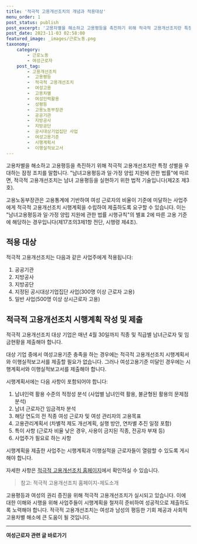 ```yaml
---
title: '적극적 고용개선조치의 개념과 적용대상'
menu_order: 1
post_status: publish
post_excerpt: '고용차별을 해소하고 고용평등을 촉진하기 위해 적극적 고용개선조치란 특정 성별을 우대하는 잠정 조치를 말합니다.  남녀고용평등과 일 가정 양립 지원에 관한 법률 에 따르면, 적극적 고용개선조치는 남녀 고용평등을 실현하기 위한 법적 기술입니다 제2조 제3호 .'
post_date: 2023-11-03 02:58:00
featured_image: _images/근로노동.png
taxonomy:
    category:
        - 근로노동
        - 여성근로자
    post_tag:
        - 고용개선조치
        -  고용평등
        -  적극적 고용개선조치
        -  여성고용
        -  고용차별
        -  여성인력활용
        -  성평등
        -  고용노동부장관
        -  공공기관
        -  지방공사
        -  지방공단
        -  공시대상기업집단 사업
        -  여성고용기준
        -  시행계획서
        -  이행실적보고서
---
```




고용차별을 해소하고 고용평등을 촉진하기 위해 적극적 고용개선조치란 특정 성별을 우대하는 잠정 조치를 말합니다. "남녀고용평등과 일·가정 양립 지원에 관한 법률"에 따르면, 적극적 고용개선조치는 남녀 고용평등을 실현하기 위한 법적 기술입니다(제2조 제3호).

고용노동부장관은 고용통계에 기반하여 여성 근로자의 비율이 기준에 미달하는 사업주에게 적극적 고용개선조치 시행계획을 수립하여 제출하도록 요구할 수 있습니다. 이는 "남녀고용평등과 일·가정 양립 지원에 관한 법률 시행규칙"의 별표 2에 따른 고용 기준에 해당하는 경우입니다(제17조의3제1항 전단, 시행령 제4조).

## 적용 대상

적극적 고용개선조치는 다음과 같은 사업주에게 적용됩니다:

1. 공공기관
2. 지방공사
3. 지방공단
4. 지정된 공시대상기업집단 사업(300명 이상 근로자 고용)
5. 일반 사업(500명 이상 상시근로자 고용)

## 적극적 고용개선조치 시행계획 작성 및 제출


적극적 고용개선조치 대상 기업은 매년 4월 30일까지 직종 및 직급별 남녀근로자 및 임금현황을 제출해야 합니다.

대상 기업 중에서 여성고용기준 충족을 하는 경우에는 적극적 고용개선조치 시행계획서와 이행실적보고서를 제출할 필요가 없습니다. 그러나 여성고용기준 미달인 경우에는 시행계획서와 이행실적보고서를 제출해야 합니다.

시행계획서에는 다음 사항이 포함되어야 합니다:

1. 남녀인력 활용 수준의 적정성 분석 (사업별 남녀인력 활용, 불균형된 활용의 문제점 분석)
2. 남녀 근로자간 임금격차 분석
3. 해당 연도의 전 직종 여성 근로자 및 여성 관리자의 고용목표
4. 고용관리계획서 (차별적 제도 개선계획, 실행 방안, 연차별 추진 일정 포함)
5. 특이 사항 (근로자 비율 낮은 경우, 사용이 금지된 직종, 전공자 부재 등)
6. 사업주가 필요로 하는 사항

시행계획을 제출한 사업주는 시행계획과 이행실적을 근로자들이 열람할 수 있도록 게시해야 합니다.

자세한 사항은 [적극적 고용개선조치 홈페이지](https://www.aa-net.or.kr/)에서 확인하실 수 있습니다.

> 참고: 적극적 고용개선조치 홈페이지-제도소개

고용평등과 여성의 권리 증진을 위해 적극적 고용개선조치가 실시되고 있습니다. 이에 대한 이해와 시행을 위해 사업주들이 시행계획을 철저히 준비하여 성공적으로 제출하도록 노력해야 합니다. 적극적 고용개선조치는 여성과 남성의 평등한 기회 제공과 사회적 고용차별 해소에 큰 도움이 될 것입니다.
<!-- wp:separator -->
<hr class="wp-block-separator has-alpha-channel-opacity"/>
<!-- /wp:separator -->

<!-- wp:group {"backgroundColor":"base","layout":{"type":"constrained"}} -->
<div class="wp-block-group has-base-background-color has-background"><!-- wp:paragraph {"align":"center","fontSize":"medium"} -->
<p class="has-text-align-center has-large-font-size"><strong>여성근로자 관련 글 바로가기</strong></p>
<!-- /wp:paragraph -->


<!-- wp:latest-posts
{"categories":[{"id":10991,"count":19,"description":"","link":"https://uknowlaw.com/category/%ec%97%ac%ec%84%b1%ea%b7%bc%eb%a1%9c%ec%9e%90/","name":"여성근로자","slug":"여성근로자","taxonomy":"category","parent":0,"meta":[],"_links":{"self":[{"href":"https://uknowlaw.com/wp-json/wp/v2/categories/10991"}],"collection":[{"href":"https://uknowlaw.com/wp-json/wp/v2/categories"}],"about":[{"href":"https://uknowlaw.com/wp-json/wp/v2/taxonomies/category"}],"wp:post_type":[{"href":"https://uknowlaw.com/wp-json/wp/v2/posts?categories=10991"}],"curies":[{"name":"wp","href":"https://api.w.org/{rel}","templated":true}]}}],"postsToShow":100,"excerptLength":28,"postLayout":"grid","columns":2,"featuredImageAlign":"left","featuredImageSizeSlug":"large","fontSize":"small"} /--></div>
<!-- /wp:group -->